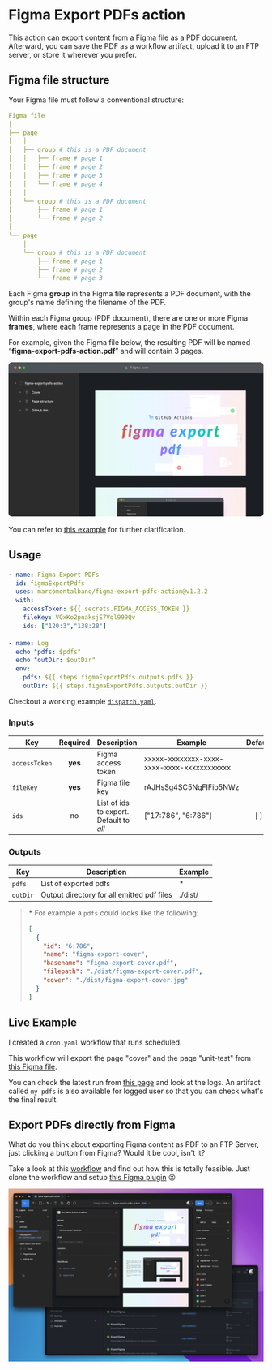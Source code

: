 # Figma Export PDFs action

This action can export content from a Figma file as a PDF document. Afterward, you can save the PDF as a workflow artifact, upload it to an FTP server, or store it wherever you prefer.

## Figma file structure

Your Figma file must follow a conventional structure:

```yaml
Figma file
│
├── page
│   │
│   ├── group # this is a PDF document
│   │   ├── frame # page 1
│   │   ├── frame # page 2
│   │   ├── frame # page 3
│   │   └── frame # page 4
│   │
│   └── group # this is a PDF document
│       ├── frame # page 1
│       └── frame # page 2
│
└── page
    │
    └── group # this is a PDF document
        ├── frame # page 1
        ├── frame # page 2
        └── frame # page 3
```

Each Figma **group** in the Figma file represents a PDF document, with the group's name defining the filename of the PDF.

Within each Figma group (PDF document), there are one or more Figma **frames**, where each frame represents a page in the PDF document.

For example, given the Figma file below, the resulting PDF will be named “**figma-export-pdfs-action.pdf**” and will contain 3 pages.

![figma.com example showing a well structured Figma file](browser.png)


You can refer to [this example](https://www.figma.com/file/VQxKo2pnaksjE7Vql999Qv/figma-export-pdfs-action?node-id=138%3A28) for further clarification.

## Usage

```yaml
- name: Figma Export PDFs
  id: figmaExportPdfs
  uses: marcomontalbano/figma-export-pdfs-action@v1.2.2
  with:
    accessToken: ${{ secrets.FIGMA_ACCESS_TOKEN }}
    fileKey: VQxKo2pnaksjE7Vql999Qv
    ids: ["120:3","138:28"]

- name: Log
  echo "pdfs: $pdfs"
  echo "outDir: $outDir"
  env:
    pdfs: ${{ steps.figmaExportPdfs.outputs.pdfs }}
    outDir: ${{ steps.figmaExportPdfs.outputs.outDir }}
```

Checkout a working example [`dispatch.yaml`](.github/workflows/dispatch.yaml).

### Inputs

| Key           | Required | Description                               | Example                                    | Default |
|---------------|:--------:|-------------------------------------------|--------------------------------------------|:-------:|
| `accessToken` |  **yes** | Figma access token                        | xxxxx-xxxxxxxx-xxxx-xxxx-xxxx-xxxxxxxxxxxx |         |
| `fileKey`     |  **yes** | Figma file key                            | rAJHsSg4SC5NqFIFib5NWz                     |         |
| `ids`         |    no    | List of ids to export. Default to *all*   | ["17:786", "6:786"]                        |   [ ]   |


### Outputs

| Key      | Description                                | Example |
|----------|--------------------------------------------|---------|
| `pdfs`   | List of exported pdfs                      | *       |
| `outDir` | Output directory for all emitted pdf files | ./dist/ |

> **\*** For example a `pdfs` could looks like the following:
> 
> ```json
> [
>   {
>     "id": "6:786",
>     "name": "figma-export-cover",
>     "basename": "figma-export-cover.pdf",
>     "filepath": "./dist/figma-export-cover.pdf",
>     "cover": "./dist/figma-export-cover.jpg"
>   }
> ]
> ```


## Live Example

I created a `cron.yaml` workflow that runs scheduled.

This workflow will export the page "cover" and the page "unit-test" from [this Figma file](https://www.figma.com/file/VQxKo2pnaksjE7Vql999Qv).

You can check the latest run from [this page](https://github.com/marcomontalbano/figma-export-pdfs-action/actions/workflows/cron.yaml) and look at the logs.
An artifact called `my-pdfs` is also available for logged user so that you can check what's the final result.



## Export PDFs directly from Figma

What do you think about exporting Figma content as PDF to an FTP Server, just clicking a button from Figma? Would it be cool, isn't it?

Take a look at this [workflow](.github/workflows/from-figma.yaml) and find out how this is totally feasible. Just clone the workflow and setup [this Figma plugin](https://www.figma.com/community/plugin/1096890502176164513) 😉

![Demo](https://raw.githubusercontent.com/marcomontalbano/figma-plugin-run-github-actions-workflows/main/cover.gif)
